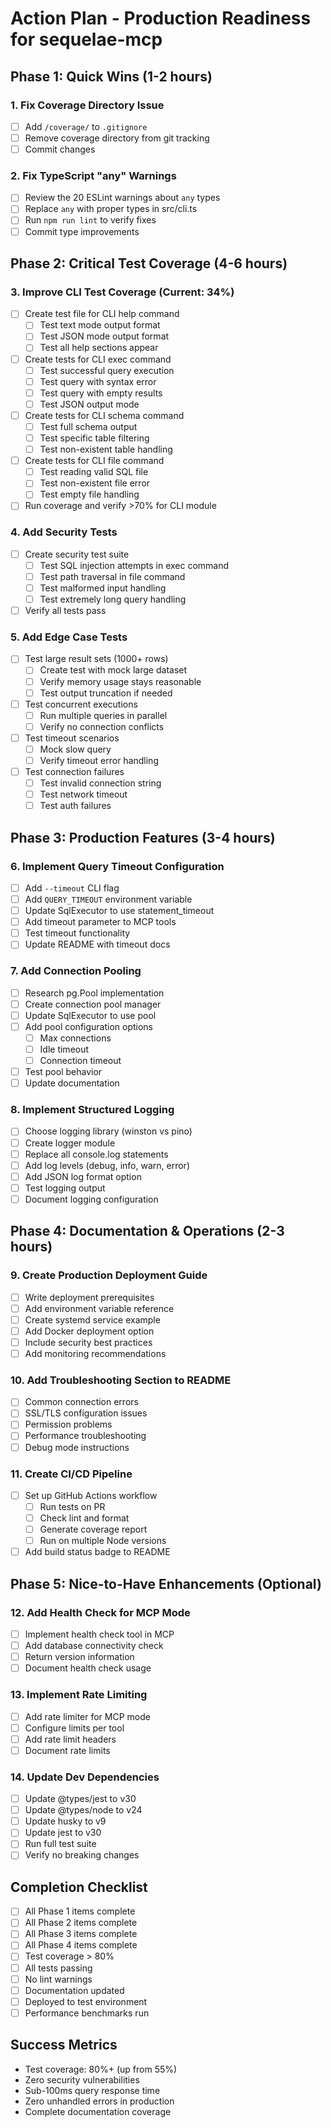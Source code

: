 # Action Plan - Production Readiness for sequelae-mcp

## Phase 1: Quick Wins (1-2 hours)

### 1. Fix Coverage Directory Issue
- [ ] Add `/coverage/` to `.gitignore`
- [ ] Remove coverage directory from git tracking
- [ ] Commit changes

### 2. Fix TypeScript "any" Warnings
- [ ] Review the 20 ESLint warnings about `any` types
- [ ] Replace `any` with proper types in src/cli.ts
- [ ] Run `npm run lint` to verify fixes
- [ ] Commit type improvements

## Phase 2: Critical Test Coverage (4-6 hours)

### 3. Improve CLI Test Coverage (Current: 34%)
- [ ] Create test file for CLI help command
  - [ ] Test text mode output format
  - [ ] Test JSON mode output format
  - [ ] Test all help sections appear
- [ ] Create tests for CLI exec command
  - [ ] Test successful query execution
  - [ ] Test query with syntax error
  - [ ] Test query with empty results
  - [ ] Test JSON output mode
- [ ] Create tests for CLI schema command
  - [ ] Test full schema output
  - [ ] Test specific table filtering
  - [ ] Test non-existent table handling
- [ ] Create tests for CLI file command
  - [ ] Test reading valid SQL file
  - [ ] Test non-existent file error
  - [ ] Test empty file handling
- [ ] Run coverage and verify >70% for CLI module

### 4. Add Security Tests
- [ ] Create security test suite
  - [ ] Test SQL injection attempts in exec command
  - [ ] Test path traversal in file command
  - [ ] Test malformed input handling
  - [ ] Test extremely long query handling
- [ ] Verify all tests pass

### 5. Add Edge Case Tests
- [ ] Test large result sets (1000+ rows)
  - [ ] Create test with mock large dataset
  - [ ] Verify memory usage stays reasonable
  - [ ] Test output truncation if needed
- [ ] Test concurrent executions
  - [ ] Run multiple queries in parallel
  - [ ] Verify no connection conflicts
- [ ] Test timeout scenarios
  - [ ] Mock slow query
  - [ ] Verify timeout error handling
- [ ] Test connection failures
  - [ ] Test invalid connection string
  - [ ] Test network timeout
  - [ ] Test auth failures

## Phase 3: Production Features (3-4 hours)

### 6. Implement Query Timeout Configuration
- [ ] Add `--timeout` CLI flag
- [ ] Add `QUERY_TIMEOUT` environment variable
- [ ] Update SqlExecutor to use statement_timeout
- [ ] Add timeout parameter to MCP tools
- [ ] Test timeout functionality
- [ ] Update README with timeout docs

### 7. Add Connection Pooling
- [ ] Research pg.Pool implementation
- [ ] Create connection pool manager
- [ ] Update SqlExecutor to use pool
- [ ] Add pool configuration options
  - [ ] Max connections
  - [ ] Idle timeout
  - [ ] Connection timeout
- [ ] Test pool behavior
- [ ] Update documentation

### 8. Implement Structured Logging
- [ ] Choose logging library (winston vs pino)
- [ ] Create logger module
- [ ] Replace all console.log statements
- [ ] Add log levels (debug, info, warn, error)
- [ ] Add JSON log format option
- [ ] Test logging output
- [ ] Document logging configuration

## Phase 4: Documentation & Operations (2-3 hours)

### 9. Create Production Deployment Guide
- [ ] Write deployment prerequisites
- [ ] Add environment variable reference
- [ ] Create systemd service example
- [ ] Add Docker deployment option
- [ ] Include security best practices
- [ ] Add monitoring recommendations

### 10. Add Troubleshooting Section to README
- [ ] Common connection errors
- [ ] SSL/TLS configuration issues
- [ ] Permission problems
- [ ] Performance troubleshooting
- [ ] Debug mode instructions

### 11. Create CI/CD Pipeline
- [ ] Set up GitHub Actions workflow
  - [ ] Run tests on PR
  - [ ] Check lint and format
  - [ ] Generate coverage report
  - [ ] Run on multiple Node versions
- [ ] Add build status badge to README

## Phase 5: Nice-to-Have Enhancements (Optional)

### 12. Add Health Check for MCP Mode
- [ ] Implement health check tool in MCP
- [ ] Add database connectivity check
- [ ] Return version information
- [ ] Document health check usage

### 13. Implement Rate Limiting
- [ ] Add rate limiter for MCP mode
- [ ] Configure limits per tool
- [ ] Add rate limit headers
- [ ] Document rate limits

### 14. Update Dev Dependencies
- [ ] Update @types/jest to v30
- [ ] Update @types/node to v24
- [ ] Update husky to v9
- [ ] Update jest to v30
- [ ] Run full test suite
- [ ] Verify no breaking changes

## Completion Checklist
- [ ] All Phase 1 items complete
- [ ] All Phase 2 items complete
- [ ] All Phase 3 items complete
- [ ] All Phase 4 items complete
- [ ] Test coverage > 80%
- [ ] All tests passing
- [ ] No lint warnings
- [ ] Documentation updated
- [ ] Deployed to test environment
- [ ] Performance benchmarks run

## Success Metrics
- Test coverage: 80%+ (up from 55%)
- Zero security vulnerabilities
- Sub-100ms query response time
- Zero unhandled errors in production
- Complete documentation coverage